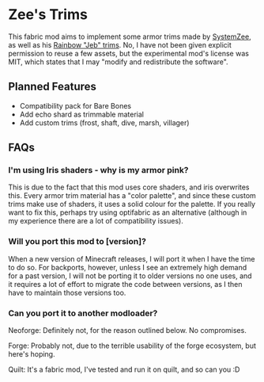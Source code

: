 # Zee's Trims

This fabric mod aims to implement some armor trims made by [SystemZee](https://www.youtube.com/@syszee), as well as his [Rainbow "Jeb" trims](https://youtu.be/MEwsfdl_zzk?t=1750&si=qBTxGidL4Jzsb392). No, I have not been given explicit permission to reuse a few assets, but the experimental mod's license was MIT, which states that I may "modify and redistribute the software".

## Planned Features
- Compatibility pack for Bare Bones
- Add echo shard as trimmable material
- Add custom trims (frost, shaft, dive, marsh, villager)


## FAQs

### I'm using Iris shaders - why is my armor pink?
This is due to the fact that this mod uses core shaders, and iris overwrites this. Every armor trim material has a "color palette", and since these custom trims make use of shaders, it uses a solid colour for the palette. If you really want to fix this, perhaps try using optifabric as an alternative (although in my experience there are a lot of compatibility issues).

### Will you port this mod to [version]?
When a new version of Minecraft releases, I will port it when I have the time to do so. For backports, however, unless I see an extremely high demand for a past version, I will not be porting it to older versions no one uses, and it requires a lot of effort to migrate the code between versions, as I then have to maintain those versions too.

### Can you port it to another modloader?
Neoforge: Definitely not, for the reason outlined below. No compromises.

Forge: Probably not, due to the terrible usability of the forge ecosystem, but here's hoping.

Quilt: It's a fabric mod, I've tested and run it on quilt, and so can you :D
